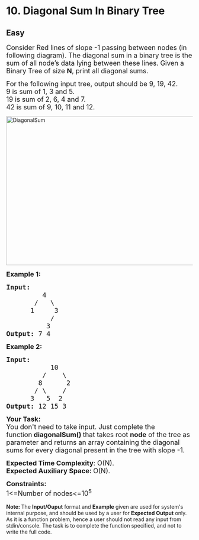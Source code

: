 # 10. Diagonal Sum In Binary Tree
## Easy 
<div class="problem-statement">
                <p></p><p><span style="font-size:18px">Consider Red lines of slope -1 passing between nodes (in following&nbsp;diagram). The diagonal sum in a binary tree is the sum of all node’s data lying between these lines.&nbsp;Given a Binary Tree of size <strong>N</strong>, print all diagonal sums.</span></p>

<p><span style="font-size:18px">For the following input tree, output should be 9, 19, 42.<br>
9 is sum of 1, 3 and 5.<br>
19 is sum of 2, 6, 4 and 7.<br>
42 is sum of 9, 10, 11 and 12.</span></p>

<p><a href="https://media.geeksforgeeks.org/wp-content/uploads/diagonal-sum-in-a-tree.jpg" target="_blank"><img alt="DiagonalSum" src="https://media.geeksforgeeks.org/wp-content/uploads/diagonal-sum-in-a-tree.jpg" style="height:403px; width:600px" class="img-responsive"></a></p>

<p><strong><span style="font-size:18px">Example 1:</span></strong></p>

<pre><strong><span style="font-size:18px">Input:</span></strong>
<span style="font-size:18px">&nbsp;        4
&nbsp;      /   \
&nbsp;     1     3
&nbsp;          /
&nbsp;         3</span><strong><span style="font-size:18px">
Output: </span></strong><span style="font-size:18px">7 4&nbsp;</span>
</pre>

<p><strong><span style="font-size:18px">Example 2:</span></strong></p>

<pre><strong><span style="font-size:18px">Input:</span></strong>
<span style="font-size:18px">&nbsp;          10
&nbsp;        /    \
&nbsp;       8      2
&nbsp;      / \    /
&nbsp;     3   5  2</span><strong><span style="font-size:18px">
Output: </span></strong><span style="font-size:18px">12 15 3&nbsp;</span>
</pre>

<p><span style="font-size:18px"><strong>Your Task:</strong><br>
You don't need to take input. Just complete the function<strong>&nbsp;diagonalSum()&nbsp;</strong>that takes root <strong>node</strong> of the tree&nbsp;as parameter and returns an array containing the diagonal sums for every diagonal present in the tree with slope -1.</span></p>

<p><span style="font-size:18px"><strong>Expected Time Complexity</strong>: O(N).<br>
<strong>Expected Auxiliary Space:&nbsp;</strong>O(N).</span></p>

<p><span style="font-size:18px"><strong>Constraints:</strong><br>
1&lt;=Number of nodes&lt;=10<sup>5</sup></span><br>
<br>
<span style="font-size:14px"><strong>Note:&nbsp;</strong>The <strong>Input/Ouput</strong> format and <strong>Example</strong> given are used for system's internal purpose, and should be used by a user for <strong>Expected Output</strong> only. As it is a function problem, hence a user should not read any input from stdin/console. The task is to complete the function specified, and not to write the full code.</span></p>
 <p></p>
            </div>